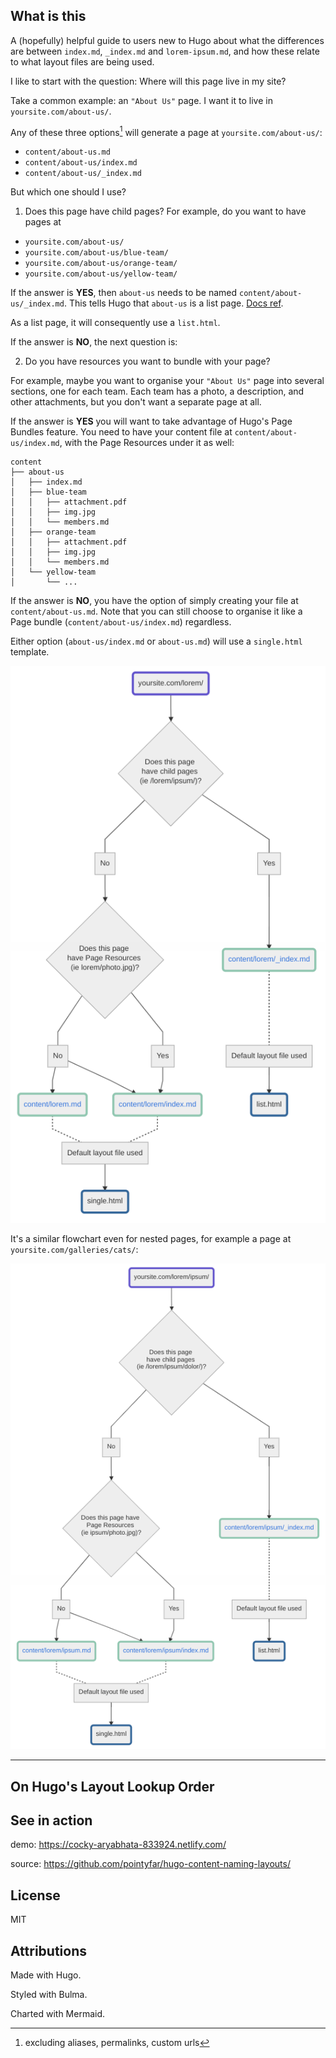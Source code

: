 ## What is this

A (hopefully) helpful guide to users new to Hugo about what the differences are 
between `index.md`, `_index.md` and `lorem-ipsum.md`, and how these relate to 
what layout files are being used.

I like to start with the question: Where will this page live in my site? 

Take a common example: an `"About Us"` page. I want it to live in `yoursite.com/about-us/`. 

Any of these three options[^1] will generate a page at `yoursite.com/about-us/`:

- `content/about-us.md`
- `content/about-us/index.md`
- `content/about-us/_index.md`

But which one should I use? 

1. Does this page have child pages? For example, do you want to have pages at 

- `yoursite.com/about-us/`
- `yoursite.com/about-us/blue-team/`
- `yoursite.com/about-us/orange-team/`
- `yoursite.com/about-us/yellow-team/`

If the answer is **YES**, then `about-us` needs to be named `content/about-us/_index.md`. This tells Hugo that `about-us` is a list page. [Docs ref](https://gohugo.io/content-management/organization/#index-pages-_indexmd).

As a list page, it will consequently use a `list.html`.

If the answer is **NO**, the next question is:

2. Do you have resources you want to bundle with your page?

For example, maybe you want to organise your `"About Us"` page into several sections, one for each team. Each team has a photo, a description, and other attachments, but you don't want a separate page at all.

If the answer is **YES** you will want to take advantage of Hugo's Page Bundles feature. You need to have your content file at `content/about-us/index.md`, with the Page Resources under it as well:

```
content
├── about-us
│   ├── index.md
│   ├── blue-team
│   │   ├── attachment.pdf
│   │   ├── img.jpg
│   │   └── members.md
│   ├── orange-team
│   │   ├── attachment.pdf
│   │   ├── img.jpg
│   │   └── members.md
│   └── yellow-team
│       └── ...
```

If the answer is **NO**, you have the option of simply creating your file at `content/about-us.md`. Note that you can still choose to organise it like a Page bundle (`content/about-us/index.md`) regardless.

Either option (`about-us/index.md` or `about-us.md`) will use a `single.html` template.


![site/lorem/](https://raw.githubusercontent.com/pointyfar/hugo-content-naming-layouts/master/static/yoursite-lorem.png)

It's a similar flowchart even for nested pages, for example a page at `yoursite.com/galleries/cats/`:

![site/lorem/ipsum](https://raw.githubusercontent.com/pointyfar/hugo-content-naming-layouts/master/static/yoursite-lorem-ipsum.png)




[^1]: excluding aliases, permalinks, custom urls

-----

## On Hugo's Layout Lookup Order




## See in action

demo: https://cocky-aryabhata-833924.netlify.com/

source: https://github.com/pointyfar/hugo-content-naming-layouts/


## License 

MIT


## Attributions

Made with Hugo. 

Styled with Bulma.

Charted with Mermaid.